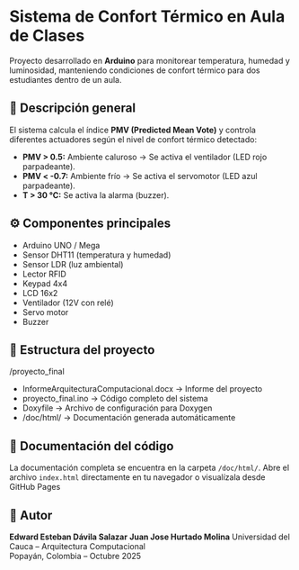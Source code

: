 # Sistema de Confort Térmico en Aula de Clases

Proyecto desarrollado en **Arduino** para monitorear temperatura, humedad y luminosidad,
manteniendo condiciones de confort térmico para dos estudiantes dentro de un aula.

## 🧩 Descripción general
El sistema calcula el índice **PMV (Predicted Mean Vote)** y controla diferentes actuadores
según el nivel de confort térmico detectado:

- **PMV > 0.5:** Ambiente caluroso → Se activa el ventilador (LED rojo parpadeante).
- **PMV < -0.7:** Ambiente frío → Se activa el servomotor (LED azul parpadeante).
- **T > 30 °C:** Se activa la alarma (buzzer).

## ⚙️ Componentes principales
- Arduino UNO / Mega
- Sensor DHT11 (temperatura y humedad)
- Sensor LDR (luz ambiental)
- Lector RFID
- Keypad 4x4
- LCD 16x2
- Ventilador (12V con relé)
- Servo motor
- Buzzer

## 📁 Estructura del proyecto
/proyecto_final
- InformeArquitecturaComputacional.docx → Informe del proyecto
- proyecto_final.ino → Código completo del sistema
- Doxyfile → Archivo de configuración para Doxygen
- /doc/html/ → Documentación generada automáticamente


## 📘 Documentación del código
La documentación completa se encuentra en la carpeta `/doc/html/`.
Abre el archivo `index.html` directamente en tu navegador o visualízala desde GitHub Pages

## 🧠 Autor
**Edward Esteban Dávila Salazar**
**Juan Jose Hurtado Molina**
Universidad del Cauca – Arquitectura Computacional  
Popayán, Colombia – Octubre 2025
